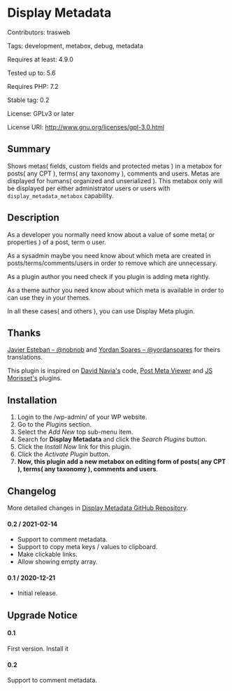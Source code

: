 # Display Metadata 

Contributors: trasweb

Tags: development, metabox, debug, metadata

Requires at least: 4.9.0

Tested up to: 5.6

Requires PHP: 7.2

Stable tag: 0.2

License: GPLv3 or later

License URI: http://www.gnu.org/licenses/gpl-3.0.html

## Summary

Shows metas( fields, custom fields and protected metas ) in a metabox for posts( any CPT ), terms( any taxonomy ), comments and users. Metas are displayed for humans( organized and unserialized ). This metabox only will be displayed per either administrator users or users with `display_metadata_metabox` capability.

## Description

As a developer you normally need know about a value of some meta( or properties ) of a post, term o user.

As a sysadmin maybe you need know about which meta are created in posts/terms/comments/users in order to remove which are unnecessary.

As a plugin author you need check if you plugin is adding  meta rightly.

As a theme author you need know about which meta is available in order to can use they in your themes.

In all these cases( and others ), you can use Display Meta plugin.

## Thanks

[Javier Esteban – @nobnob](https://profiles.wordpress.org/nobnob/) and [Yordan Soares – @yordansoares](https://profiles.wordpress.org/yordansoares/) for theirs translations.

This plugin is inspired on [David Navia's](https://profiles.wordpress.org/davidnaviaweb/) code, [Post Meta Viewer](https://es.wordpress.org/plugins/post-meta-viewer/) and [JS Morisset's](https://profiles.wordpress.org/jsmoriss/) plugins.


## Installation

1. Login to the /wp-admin/ of your WP website.
1. Go to the *Plugins* section.
1. Select the *Add New* top sub-menu item.
1. Search for **Display Metadata** and click the *Search Plugins* button.
1. Click the *Install Now* link for this plugin.
1. Click the *Activate Plugin* button.
1. **Now, this plugin add a new metabox on editing form of posts( any CPT ), terms( any taxonomy ), comments and users**.

## Changelog
More detailed changes in [Display Metadata GitHub Repository](https://github.com/trasweb/DisplayMetadata/).

#### 0.2 / 2021-02-14

* Support to comment metadata.
* Support to copy meta keys / values to clipboard.
* Make clickable links.
* Allow showing empty array.

#### 0.1 / 2020-12-21

* Initial release.

## Upgrade Notice

#### 0.1

First version. Install it

#### 0.2

Support to comment metadata.